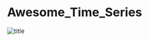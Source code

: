 # Awesome_Time_Series 

![title](https://github.com/uddiptab/Awesome_Time_Series/c2cae88a7bf9081d410c301e1dcb5a7a-0.jpg)
